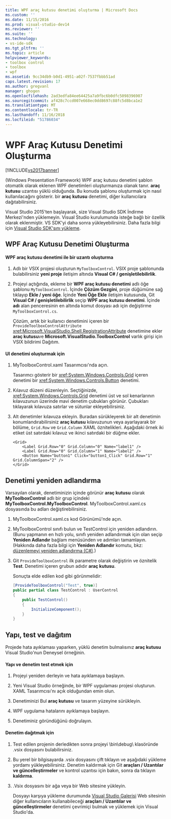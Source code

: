 ```yaml
---
title: WPF araç kutusu denetimi oluşturma | Microsoft Docs
ms.custom: ''
ms.date: 11/15/2016
ms.prod: visual-studio-dev14
ms.reviewer: ''
ms.suite: ''
ms.technology:
- vs-ide-sdk
ms.tgt_pltfrm: ''
ms.topic: article
helpviewer_keywords:
- toolbox control
- toolbox
- wpf
ms.assetid: 9cc34db9-b0d1-4951-a02f-7537fbbb51ad
caps.latest.revision: 17
ms.author: gregvanl
manager: ghogen
ms.openlocfilehash: 2ad3edfa84ee64425a7a9fbc6b0dfc5098396907
ms.sourcegitcommit: af428c7ccd007e668ec0dd8697c88fc5d8bca1e2
ms.translationtype: MT
ms.contentlocale: tr-TR
ms.lasthandoff: 11/16/2018
ms.locfileid: "51786034"
---
```

# <a name="creating-a-wpf-toolbox-control"></a>WPF Araç Kutusu Denetimi Oluşturma
[!INCLUDE[vs2017banner](../includes/vs2017banner.md)]

(Windows Presentation Framework) WPF araç kutusu denetimi şablon otomatik olarak eklenen WPF denetimleri oluşturmanıza olanak tanır. **araç kutusu** uzantısı yüklü olduğunda. Bu konuda şablonu oluşturmak için nasıl kullanılacağını gösterir. bir **araç kutusu** denetimi, diğer kullanıcılara dağıtabilirsiniz.  
  
 Visual Studio 2015'ten başlayarak, size Visual Studio SDK İndirme Merkezi'nden yüklemeyin. Visual Studio kurulumunda isteğe bağlı bir özellik olarak eklenmiştir. VS SDK'yi daha sonra yükleyebilirsiniz. Daha fazla bilgi için [Visual Studio SDK'sını yükleme](../extensibility/installing-the-visual-studio-sdk.md).  
  
## <a name="creating-a-wpf-toolbox-control"></a>WPF Araç Kutusu Denetimi Oluşturma  
  
#### <a name="create-an-extension-with-a-wpf-toolbox-control"></a>WPF araç kutusu denetimi ile bir uzantı oluşturma  
  
1.  Adlı bir VSIX projesi oluşturun `MyToolboxControl`. VSIX proje şablonunda bulabilirsiniz **yeni proje** iletişim altında **Visual C# / genişletilebilirlik**.  
  
2.  Projeyi açtığında, ekleme bir **WPF araç kutusu denetimi** adlı öğe şablonu `MyToolboxControl`. İçinde **Çözüm Gezgini**, proje düğümüne sağ tıklayıp **Ekle / yeni öğe**. İçinde **Yeni Öğe Ekle** iletişim kutusunda, Git **Visual C# / genişletilebilirlik** seçip **WPF araç kutusu denetimi**. İçinde **adı** alan penceresinin en altında komut dosyası adı için değiştirme `MyToolboxControl.cs`.  
  
     Çözüm, artık bir kullanıcı denetimini içeren bir `ProvideToolboxControlAttribute` <xref:Microsoft.VisualStudio.Shell.RegistrationAttribute> denetimine ekler **araç kutusu**ve **Microsoft.VisualStudio.ToolboxControl** varlık girişi için VSIX bildirimi  Dağıtım.  
  
#### <a name="to-create-the-control-ui"></a>UI denetimi oluşturmak için  
  
1.  MyToolboxControl.xaml Tasarımcısı'nda açın.  
  
     Tasarımcı gösterir bir <xref:System.Windows.Controls.Grid> içeren denetimi bir <xref:System.Windows.Controls.Button> denetimi.  
  
2.  Kılavuz düzeni düzenleyin. Seçtiğinizde, <xref:System.Windows.Controls.Grid> denetimi üst ve sol kenarlarının kılavuzunun üzerinde mavi denetim çubukları görünür. Çubukları tıklayarak kılavuza satırlar ve sütunlar ekleyebilirsiniz.  
  
3.  Alt denetimler kılavuza ekleyin. Buradan sürükleyerek bir alt denetimin konumlandırabilirsiniz **araç kutusu** kılavuzunun veya ayarlayarak bir bölüme, `Grid.Row` ve `Grid.Column` XAML öznitelikleri. Aşağıdaki örnek iki etiket üst satırdaki kılavuz ve ikinci satırdaki bir düğme ekler.  
  
    ```xaml  
    <Grid>  
        <Label Grid.Row="0" Grid.Column="0" Name="label1" />  
        <Label Grid.Row="0" Grid.Column="1" Name="label2" />  
        <Button Name="button1" Click="button1_Click" Grid.Row="1" Grid.ColumnSpan="2" />  
    </Grid>  
    ```  
  
## <a name="renaming-the-control"></a>Denetimi yeniden adlandırma  
 Varsayılan olarak, denetiminizin içinde görünür **araç kutusu** olarak **MyToolboxControl** adlı bir grup içindeki **MyToolboxControl.MyToolboxControl**. MyToolboxControl.xaml.cs dosyasında bu adları değiştirebilirsiniz.  
  
1.  MyToolboxControl.xaml.cs kod Görünümü'nde açın.  
  
2.  MyToolboxControl sınıfı bulun ve TestControl için yeniden adlandırın. (Bunu yapmanın en hızlı yolu, sınıfı yeniden adlandırmak için olan seçip **Yeniden Adlandır** bağlam menüsünden ve adımları tamamlayın. (Hakkında daha fazla bilgi için **Yeniden Adlandır** komutu, bkz: [düzenlemeyi yeniden adlandırma (C#)](../csharp-ide/rename-refactoring-csharp.md).)  
  
3.  Git `ProvideToolboxControl` ilk parametre olarak değiştirin ve öznitelik **Test**. Denetimi içeren grubun adıdır **araç kutusu**.  
  
     Sonuçta elde edilen kod gibi görünmelidir:  
  
    ```csharp  
    [ProvideToolboxControl("Test", true)]  
    public partial class TestControl : UserControl  
    {  
        public TestControl()  
        {  
            InitializeComponent();  
        }  
    }  
    ```  
  
## <a name="building-testing-and-deployment"></a>Yapı, test ve dağıtım  
 Projede hata ayıklaması yaparken, yüklü denetim bulmalısınız **araç kutusu** Visual Studio'nun Deneysel örneğinin.  
  
#### <a name="to-build-and-test-the-control"></a>Yapı ve denetim test etmek için  
  
1.  Projeyi yeniden derleyin ve hata ayıklamaya başlayın.  
  
2.  Yeni Visual Studio örneğinde, bir WPF uygulaması projesi oluşturun. XAML Tasarımcısı'nı açık olduğundan emin olun.  
  
3.  Denetiminizi Bul **araç kutusu** ve tasarım yüzeyine sürükleyin.  
  
4.  WPF uygulama hatalarını ayıklamaya başlayın.  
  
5.  Denetiminiz göründüğünü doğrulayın.  
  
#### <a name="to-deploy-the-control"></a>Denetim dağıtmak için  
  
1.  Test edilen projenin derledikten sonra projeyi \bin\debug\ klasöründe .vsix dosyasını bulabilirsiniz.  
  
2.  Bu yerel bir bilgisayarda .vsix dosyasını çift tıklayın ve aşağıdaki yükleme yordamı yükleyebilirsiniz. Denetim kaldırmak için Git **araçları / Uzantılar ve güncelleştirmeler** ve kontrol uzantısı için bakın, sonra da tıklayın **kaldırma**.  
  
3.  .Vsix dosyasını bir ağa veya bir Web sitesine yükleyin.  
  
     Dosyayı karşıya yükleme durumunda [Visual Studio Galerisi](http://go.microsoft.com/fwlink/?LinkID=123847) Web sitesinin diğer kullanıcıların kullanabileceği **araçları / Uzantılar ve güncelleştirmeler** denetimi çevrimiçi bulmak ve yüklemek için Visual Studio'da.

